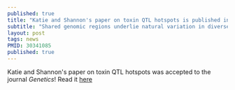 ```yaml
---
published: true
title: "Katie and Shannon's paper on toxin QTL hotspots is published in *Genetics*!"
subtitle: "Shared genomic regions underlie natural variation in diverse toxin responses"
layout: post
tags: news
PMID: 30341085
published: true
---
```


Katie and Shannon's paper on toxin QTL hotspots was accepted to the journal *Genetics*! Read it [here](http://www.genetics.org/content/genetics/early/2018/10/19/genetics.118.301311.full.pdf)